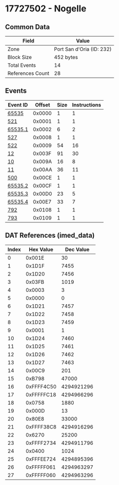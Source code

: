 # 17727502 - Nogelle

## Common Data

| Field            | Value                     |
|------------------|---------------------------|
| Zone             | Port San d'Oria (ID: 232) |
| Block Size       | 452 bytes                 |
| Total Events     | 14                        |
| References Count | 28                        |

## Events

| Event ID                | Offset   |   Size |   Instructions |
|-------------------------|----------|--------|----------------|
| [65535](./65535.md)     | 0x0000   |      1 |              1 |
| [521](./521.md)         | 0x0001   |      1 |              1 |
| [65535.1](./65535.1.md) | 0x0002   |      6 |              2 |
| [527](./527.md)         | 0x0008   |      1 |              1 |
| [522](./522.md)         | 0x0009   |     54 |             16 |
| [12](./12.md)           | 0x003F   |     91 |             30 |
| [10](./10.md)           | 0x009A   |     16 |              8 |
| [11](./11.md)           | 0x00AA   |     36 |             11 |
| [500](./500.md)         | 0x00CE   |      1 |              1 |
| [65535.2](./65535.2.md) | 0x00CF   |      1 |              1 |
| [65535.3](./65535.3.md) | 0x00D0   |     23 |              5 |
| [65535.4](./65535.4.md) | 0x00E7   |     33 |              7 |
| [792](./792.md)         | 0x0108   |      1 |              1 |
| [793](./793.md)         | 0x0109   |      1 |              1 |

## DAT References (imed_data)

|   Index | Hex Value   |   Dec Value |
|---------|-------------|-------------|
|       0 | 0x001E      |          30 |
|       1 | 0x1D1F      |        7455 |
|       2 | 0x1D20      |        7456 |
|       3 | 0x03FB      |        1019 |
|       4 | 0x0003      |           3 |
|       5 | 0x0000      |           0 |
|       6 | 0x1D21      |        7457 |
|       7 | 0x1D22      |        7458 |
|       8 | 0x1D23      |        7459 |
|       9 | 0x0001      |           1 |
|      10 | 0x1D24      |        7460 |
|      11 | 0x1D25      |        7461 |
|      12 | 0x1D26      |        7462 |
|      13 | 0x1D27      |        7463 |
|      14 | 0x00C9      |         201 |
|      15 | 0xB798      |       47000 |
|      16 | 0xFFFF4C50  |  4294921296 |
|      17 | 0xFFFFFC18  |  4294966296 |
|      18 | 0x0758      |        1880 |
|      19 | 0x000D      |          13 |
|      20 | 0x80E8      |       33000 |
|      21 | 0xFFFF38C8  |  4294916296 |
|      22 | 0x6270      |       25200 |
|      23 | 0xFFFF2734  |  4294911796 |
|      24 | 0x0400      |        1024 |
|      25 | 0xFFFEE724  |  4294895396 |
|      26 | 0xFFFFF061  |  4294963297 |
|      27 | 0xFFFFF060  |  4294963296 |
